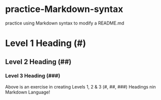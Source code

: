 # practice-Markdown-syntax
practice using Markdown syntax to modify a README.md

# Level 1 Heading (#)

## Level 2 Heading (##)

### Level 3 Heading (###)

Above is an exercise in creating Levels 1, 2 & 3 (#, ##, ###) Headings nin Markdown Language!